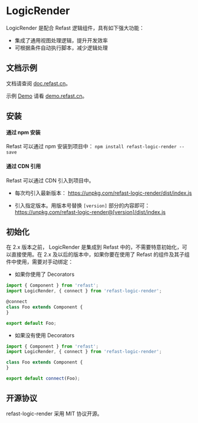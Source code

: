 # LogicRender
LogicRender 是配合 Refast 逻辑组件，具有如下强大功能：

- 集成了通用视图处理逻辑，提升开发效率
- 可根据条件自动执行脚本，减少逻辑处理


## 文档示例

文档请查阅 [doc.refast.cn](http://doc.refast.cn/LogicRender.html)。

示例 [Demo](https://github.com/recore/refast-demo) 请看 [demo.refast.cn](http://demo.refast.cn)。

## 安装
#### 通过 npm 安装
Refast 可以通过 npm 安装到项目中： 
`npm install refast-logic-render --save`

#### 通过 CDN 引用

Refast 可以通过 CDN 引入到项目中。
* 每次均引入最新版本：
https://unpkg.com/refast-logic-render/dist/index.js

* 引入指定版本。用版本号替换 `[version]` 部分的内容即可：
https://unpkg.com/refast-logic-render@[version]/dist/index.js

## 初始化
在 2.x 版本之前， LogicRender 是集成到 Refast 中的，不需要特意初始化，可以直接使用。在 2.x 及以后的版本中，如果你要在使用了 Refast 的组件及其子组件中使用，需要对手动绑定：

- 如果你使用了 Decorators
```javascript
import { Component } from 'refast';
import LogicRender, { connect } from 'refast-logic-render';

@connect
class Foo extends Component {
}

export default Foo;
```

- 如果没有使用 Decorators
```javascript
import { Component } from 'refast';
import LogicRender, { connect } from 'refast-logic-render';

class Foo extends Component {
}

export default connect(Foo);
```

## 开源协议

refast-logic-render 采用 MIT 协议开源。
